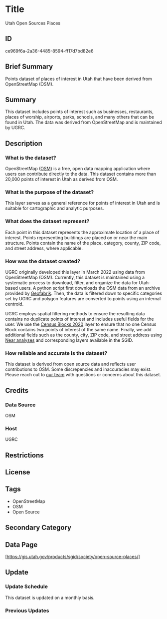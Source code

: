 # Title

Utah Open Sources Places

## ID

ce969f6a-2a36-4485-8594-ff17d7bd82e6

## Brief Summary

Points dataset of places of interest in Utah that have been derived from OpenStreetMap (OSM).

## Summary

This dataset includes points of interest such as businesses, restaurants, places of worship, airports, parks, schools, and many others that can be found in Utah. The data was derived from OpenStreetMap and is maintained by UGRC.

## Description

### What is the dataset?

OpenStreetMap ([OSM](https://www.openstreetmap.org/#map=6/45.49/-109.36)) is a free, open data mapping application where users can contribute directly to the data. This dataset contains more than 20,000 points of interest in Utah as derived from OSM.

### What is the purpose of the dataset?

This layer serves as a general reference for points of interest in Utah and is suitable for cartographic and analytic purposes.

<!--- Does this dataset serve a more specific purpose than this? --->

### What does the dataset represent?

Each point in this dataset represents the approximate location of a place of interest. Points representing buildings are placed on or near the main structure. Points contain the name of the place, category, county, ZIP code, and street address, where applicable.

### How was the dataset created?

UGRC originally developed this layer in March 2022 using data from OpenStreetMap (OSM). Currently, this dataset is maintained using a systematic process to download, filter, and organize the data for Utah-based users. A python script first downloads the OSM data from an archive provided by [Geofabrik](https://www.geofabrik.de/). Then, the data is filtered down to specific categories set by UGRC and polygon features are converted to points using an internal centroid.

UGRC employs spatial filtering methods to ensure the resulting data contains no duplicate points of interest and includes useful fields for the user. We use the [Census Blocks 2020](https://gis.utah.gov/products/sgid/demographic/census-2020-blocks/) layer to ensure that no one Census Block contains two points of interest of the same name. Finally, we add additional fields such as the county, city, ZIP code, and street address using [Near analyses](https://pro.arcgis.com/en/pro-app/latest/tool-reference/analysis/near.htm) and corresponding layers available in the SGID.

<!--- This is a pared-down version of the original description of how this dataset was created. Let me know if there is anything missing or if there are extraneous details that don't need to be included. --->

### How reliable and accurate is the dataset?

This dataset is derived from open source data and reflects user contributions to OSM. Some discrepencies and inaccuracies may exist. Please reach out to [our team](https://gis.utah.gov/contact/) with questions or concerns about this dataset.

## Credits

### Data Source

OSM

### Host

UGRC

## Restrictions

## License

## Tags

- OpenStreetMap
- OSM
- Open Source

## Secondary Category

## Data Page

[https://gis.utah.gov/products/sgid/society/open-source-places/]

## Update

### Update Schedule

This dataset is updated on a monthly basis.

### Previous Updates
